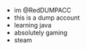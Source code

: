 - im @RedDUMPACC
- this is a dump account
- learning java
- absolutely gaming
- steam

<!---
RedDUMPACC/RedDUMPACC is a ✨ special ✨ repository because its `README.md` (this file) appears on your GitHub profile.
You can click the Preview link to take a look at your changes.
--->
